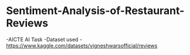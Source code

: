 # Sentiment-Analysis-of-Restaurant-Reviews
-AICTE AI Task
-Dataset used - https://www.kaggle.com/datasets/vigneshwarsofficial/reviews
